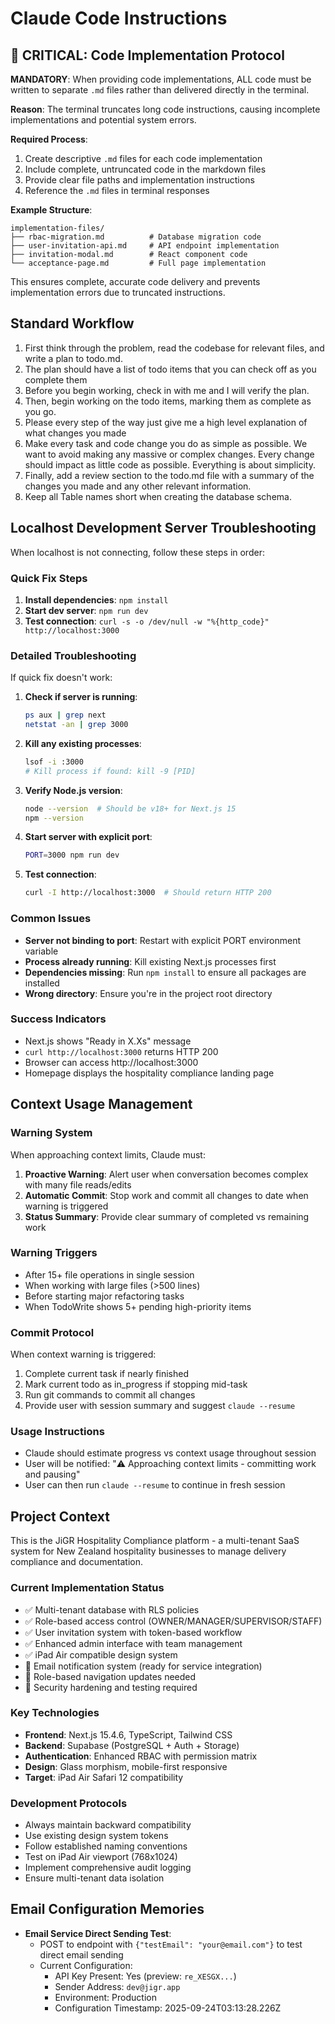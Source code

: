 # Claude Code Instructions

## 🚨 CRITICAL: Code Implementation Protocol

**MANDATORY**: When providing code implementations, ALL code must be written to separate `.md` files rather than delivered directly in the terminal.

**Reason**: The terminal truncates long code instructions, causing incomplete implementations and potential system errors.

**Required Process**:
1. Create descriptive `.md` files for each code implementation
2. Include complete, untruncated code in the markdown files
3. Provide clear file paths and implementation instructions
4. Reference the `.md` files in terminal responses

**Example Structure**:
```
implementation-files/
├── rbac-migration.md          # Database migration code
├── user-invitation-api.md     # API endpoint implementation  
├── invitation-modal.md        # React component code
└── acceptance-page.md         # Full page implementation
```

This ensures complete, accurate code delivery and prevents implementation errors due to truncated instructions.

## Standard Workflow

1. First think through the problem, read the codebase for relevant files, and write a plan to todo.md.
2. The plan should have a list of todo items that you can check off as you complete them
3. Before you begin working, check in with me and I will verify the plan.
4. Then, begin working on the todo items, marking them as complete as you go.
5. Please every step of the way just give me a high level explanation of what changes you made
6. Make every task and code change you do as simple as possible. We want to avoid making any massive or complex changes. Every change should impact as little code as possible. Everything is about simplicity.
7. Finally, add a review section to the todo.md file with a summary of the changes you made and any other relevant information.
8. Keep all Table names short when creating the database schema.

## Localhost Development Server Troubleshooting

When localhost is not connecting, follow these steps in order:

### Quick Fix Steps
1. **Install dependencies**: `npm install`
2. **Start dev server**: `npm run dev` 
3. **Test connection**: `curl -s -o /dev/null -w "%{http_code}" http://localhost:3000`

### Detailed Troubleshooting
If quick fix doesn't work:

1. **Check if server is running**:
   ```bash
   ps aux | grep next
   netstat -an | grep 3000
   ```

2. **Kill any existing processes**:
   ```bash
   lsof -i :3000
   # Kill process if found: kill -9 [PID]
   ```

3. **Verify Node.js version**:
   ```bash
   node --version  # Should be v18+ for Next.js 15
   npm --version
   ```

4. **Start server with explicit port**:
   ```bash
   PORT=3000 npm run dev
   ```

5. **Test connection**:
   ```bash
   curl -I http://localhost:3000  # Should return HTTP 200
   ```

### Common Issues
- **Server not binding to port**: Restart with explicit PORT environment variable
- **Process already running**: Kill existing Next.js processes first
- **Dependencies missing**: Run `npm install` to ensure all packages are installed
- **Wrong directory**: Ensure you're in the project root directory

### Success Indicators
- Next.js shows "Ready in X.Xs" message
- `curl http://localhost:3000` returns HTTP 200
- Browser can access http://localhost:3000
- Homepage displays the hospitality compliance landing page

## Context Usage Management

### Warning System
When approaching context limits, Claude must:

1. **Proactive Warning**: Alert user when conversation becomes complex with many file reads/edits
2. **Automatic Commit**: Stop work and commit all changes to date when warning is triggered
3. **Status Summary**: Provide clear summary of completed vs remaining work

### Warning Triggers
- After 15+ file operations in single session
- When working with large files (>500 lines)
- Before starting major refactoring tasks
- When TodoWrite shows 5+ pending high-priority items

### Commit Protocol
When context warning is triggered:
1. Complete current task if nearly finished
2. Mark current todo as in_progress if stopping mid-task  
3. Run git commands to commit all changes
4. Provide user with session summary and suggest `claude --resume`

### Usage Instructions
- Claude should estimate progress vs context usage throughout session
- User will be notified: "⚠️ Approaching context limits - committing work and pausing"
- User can then run `claude --resume` to continue in fresh session

## Project Context

This is the JiGR Hospitality Compliance platform - a multi-tenant SaaS system for New Zealand hospitality businesses to manage delivery compliance and documentation.

### Current Implementation Status

- ✅ Multi-tenant database with RLS policies
- ✅ Role-based access control (OWNER/MANAGER/SUPERVISOR/STAFF)  
- ✅ User invitation system with token-based workflow
- ✅ Enhanced admin interface with team management
- ✅ iPad Air compatible design system
- 🔄 Email notification system (ready for service integration)
- 🔄 Role-based navigation updates needed
- 🔄 Security hardening and testing required

### Key Technologies

- **Frontend**: Next.js 15.4.6, TypeScript, Tailwind CSS
- **Backend**: Supabase (PostgreSQL + Auth + Storage)
- **Authentication**: Enhanced RBAC with permission matrix
- **Design**: Glass morphism, mobile-first responsive
- **Target**: iPad Air Safari 12 compatibility

### Development Protocols

- Always maintain backward compatibility
- Use existing design system tokens
- Follow established naming conventions
- Test on iPad Air viewport (768x1024)
- Implement comprehensive audit logging
- Ensure multi-tenant data isolation

## Email Configuration Memories

- **Email Service Direct Sending Test**: 
  - POST to endpoint with `{"testEmail": "your@email.com"}` to test direct email sending
  - Current Configuration:
    - API Key Present: Yes (preview: `re_XESGX...`)
    - Sender Address: `dev@jigr.app`
    - Environment: Production
    - Configuration Timestamp: 2025-09-24T03:13:28.226Z